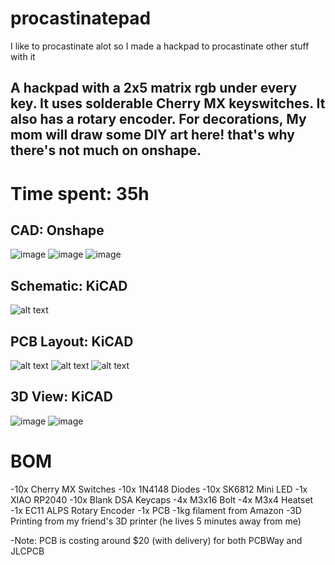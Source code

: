 # procastinatepad
I like to procastinate alot so I made a hackpad to procastinate other stuff with it
## A hackpad with a 2x5 matrix rgb under every key. It uses solderable Cherry MX keyswitches. It also has a rotary encoder. For decorations, My mom will draw some DIY art here! that's why there's not much on onshape.

# Time spent: 35h

## CAD: Onshape
![image](https://github.com/user-attachments/assets/296588e0-0e7c-45bc-bf81-05df5c64304c)
![image](https://github.com/user-attachments/assets/01eca625-54c8-4360-aceb-cd23ba1ad5f3)
![image](https://github.com/user-attachments/assets/05f84cf5-dca8-4012-aa99-835c3c73f9dd)


## Schematic: KiCAD
![alt text](image-3.png)

## PCB Layout: KiCAD
![alt text](image.png)
![alt text](image-1.png)
![alt text](image-2.png)

## 3D View: KiCAD
![image](https://github.com/user-attachments/assets/d49b7df4-342c-4320-8f51-d28066c9e246)
![image](https://github.com/user-attachments/assets/a6e1484c-87f0-43dd-89fc-b9b775b85df9)

# BOM
-10x Cherry MX Switches
-10x 1N4148 Diodes
-10x SK6812 Mini LED 
-1x XIAO RP2040
-10x Blank DSA Keycaps
-4x M3x16 Bolt
-4x M3x4 Heatset
-1x EC11 ALPS Rotary Encoder
-1x PCB
-1kg filament from Amazon
-3D Printing from my friend's 3D printer (he lives 5 minutes away from me)

-Note: PCB is costing around $20 (with delivery) for both PCBWay and JLCPCB 
